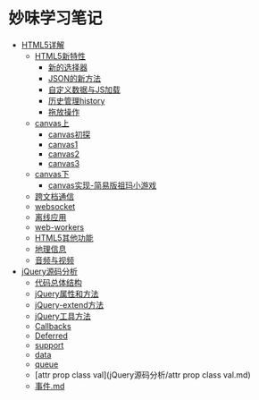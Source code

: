# 妙味学习笔记

* [HTML5详解]()
    * [HTML5新特性]()
        * [新的选择器](HTML5详解/HTML5新特性/新的选择器.md)
        * [JSON的新方法](HTML5详解/HTML5新特性/JSON的新方法.md)
        * [自定义数据与JS加载](HTML5详解/HTML5新特性/自定义数据与JS加载.md)
        * [历史管理history](HTML5详解/HTML5新特性/历史管理history.md)
        * [拖放操作](HTML5详解/HTML5新特性/拖放操作.md)
    * [canvas上]()
        * [canvas初探](HTML5详解/canvas/canvas上/canvas初探.md)
        * [canvas1](HTML5详解/canvas/canvas上/canvas1.md)
        * [canvas2](HTML5详解/canvas/canvas上/canvas2.md)
        * [canvas3](HTML5详解/canvas/canvas上/canvas3.md)
    * [canvas下]()
        * [canvas实现-简易版祖玛小游戏](canvas/canvas下/canvas实现-简易版祖玛小游戏.md)
    * [跨文档通信](HTML5详解/跨文档通信.md)
    * [websocket](HTML5详解/websocket.md)
    * [离线应用](HTML5详解/离线应用.md)
    * [web-workers](HTML5详解/web-workers.md)
    * [HTML5其他功能](HTML5详解/HTML5其他功能.md)
    * [地理信息](HTML5详解/地理信息.md)
    * [音频与视频](HTML5详解/音频与视频.md)
* [jQuery源码分析]()
    * [代码总体结构](jQuery源码分析/代码总体结构.md)
    * [jQuery属性和方法](jQuery源码分析/jQuery属性和方法.md)
    * [jQuery-extend方法](jQuery源码分析/jQuery-extend方法.md)
    * [jQuery工具方法](jQuery源码分析/jQuery工具方法.md)
    * [Callbacks](jQuery源码分析/Callbacks.md)
    * [Deferred](jQuery源码分析/Deferred.md)
    * [support](jQuery源码分析/support.md)
    * [data](jQuery源码分析/data.md)
    * [queue](jQuery源码分析/queue.md)
    * [attr prop class val](jQuery源码分析/attr prop class val.md)
    * [事件.md](jQuery源码分析/事件.md)
